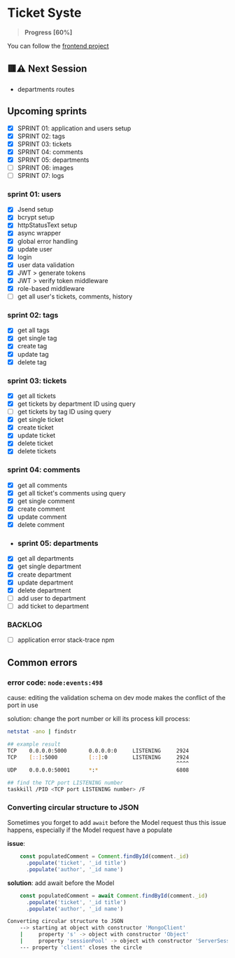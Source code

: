 # Ticket Syste

>**Progress** **[60%]**

You can follow the [frontend project](https://github.com/sfwnisme/ticketing-**issue**)

## 🟥⚠️ Next Session

- departments routes

## Upcoming sprints

- [x] SPRINT 01: application and users setup
- [x] SPRINT 02: tags
- [x] SPRINT 03: tickets
- [x] SPRINT 04: comments
- [x] SPRINT 05: departments
- [ ] SPRINT 06: images
- [ ] SPRINT 07: logs

### sprint 01: users

- [x] Jsend setup
- [x] bcrypt setup
- [x] httpStatusText setup
- [x] async wrapper
- [x] global error handling
- [x] update user
- [x] login
- [x] user data validation
- [x] JWT > generate tokens
- [x] JWT > verify token middleware
- [x] role-based middleware
- [ ] get all user's tickets, comments, history

### sprint 02: tags

- [x] get all tags
- [x] get single tag
- [x] create tag
- [x] update tag
- [x] delete tag

### sprint 03: tickets

- [x] get all tickets
- [x] get tickets by department ID using query
- [ ] get tickets by tag ID using query
- [x] get single ticket
- [x] create ticket
- [x] update ticket
- [x] delete ticket
- [x] delete tickets

### sprint 04: comments

- [x] get all comments
- [x] get all ticket's comments using query
- [x] get single comment
- [x] create comment
- [x] update comment
- [x] delete comment

- ### sprint 05: departments

- [x] get all departments
- [x] get single department
- [x] create department
- [x] update department
- [x] delete department
- [ ] add user to department
- [ ] add ticket to department

### BACKLOG

- [ ] application error stack-trace npm

## Common errors

### error code: `node:events:498`

cause: editing the validation schema on dev mode makes the conflict of the port in use

solution: change the port number or kill its process
kill process:

```bash
netstat -ano | findstr

## example result
TCP    0.0.0.0:5000       0.0.0.0:0     LISTENING     2924
TCP    [::]:5000          [::]:0        LISTENING     2924
                                                      ^^^^
UDP    0.0.0.0:50001      *:*                         6808

## find the TCP port LISTENING number
taskkill /PID <TCP port LISTENING number> /F
```

### Converting circular structure to JSON

Sometimes you forget to add `await` before the Model request thus this issue happens, especially if the Model request have a populate

**issue**:

```js
    const populatedComment = Comment.findById(comment._id)
      .populate('ticket', '_id title')
      .populate('author', '_id name')
```

**solution**: add await before the Model

```js
    const populatedComment = await Comment.findById(comment._id)
      .populate('ticket', '_id title')
      .populate('author', '_id name')
```

```bash
Converting circular structure to JSON
    --> starting at object with constructor 'MongoClient'
    |     property 's' -> object with constructor 'Object'
    |     property 'sessionPool' -> object with constructor 'ServerSessionPool'
    --- property 'client' closes the circle
```
